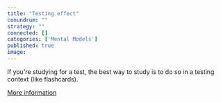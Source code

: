 ```yaml
---
title: "Testing effect"
conundrum: ""
strategy: ""
connected: []
categories: ['Mental Models']
published: true
image: 
---
```


If you're studying for a test, the best way to study is to do so in a testing context (like flashcards).

[More information](https://en.wikipedia.org/wiki/Testing_effect)


